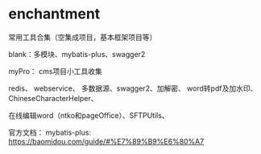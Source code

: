 # enchantment
常用工具合集（空集成项目，基本框架项目等）

blank：多模块、mybatis-plus、swagger2



myPro： cms项目小工具收集

redis、 webservice、 多数据源、swagger2、加解密、 word转pdf及加水印、ChineseCharacterHelper、

在线编辑word（ntko和pageOffice）、SFTPUtils、 


官方文档：
mybatis-plus: https://baomidou.com/guide/#%E7%89%B9%E6%80%A7
